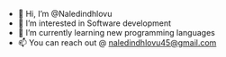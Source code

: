 - 👋 Hi, I’m @Naledindhlovu
- 👀 I’m interested in Software development 
- 🌱 I’m currently learning new programming languages 
- 📫 You can reach out @ naledindhlovu45@gmail.com
